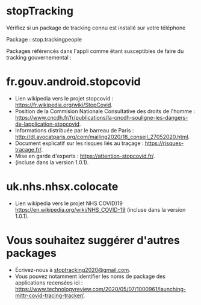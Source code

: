# stopTracking
Vérifiez si un package de tracking connu est installé sur votre téléphone

Package : stop.trackingpeople

Packages référencés dans l'appli comme étant susceptibles de faire du tracking gouvernemental :

# fr.gouv.android.stopcovid
* Lien wikipedia vers le projet stopcovid : https://fr.wikipedia.org/wiki/StopCovid.
* Position de la Commision Nationale Consultative des droits de l'homme : https://www.cncdh.fr/fr/publications/la-cncdh-souligne-les-dangers-de-lapplication-stopcovid.
* Informations distribuée par le barreau de Paris : http://dl.avocatparis.org/com/mailing2020/18_conseil_27052020.html.
* Document explicatif sur les risques liés au traçage : https://risques-tracage.fr/.
* Mise en garde d'experts : https://attention-stopcovid.fr/.
* (incluse dans la version 1.0.1).

# uk.nhs.nhsx.colocate
* Lien wikipedia vers le projet NHS COVID)19 https://en.wikipedia.org/wiki/NHS_COVID-19
(incluse dans la version 1.0.1).


# Vous souhaitez suggérer d'autres packages
* Écrivez-nous à stoptracking2020@gmail.com.
* Vous pouvez notamment identifier les noms de package des applications recensées ici : https://www.technologyreview.com/2020/05/07/1000961/launching-mittr-covid-tracing-tracker/.
